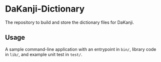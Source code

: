 # DaKanji-Dictionary
The repository to build and store the dictionary files for DaKanji.

## Usage
A sample command-line application with an entrypoint in `bin/`, library code
in `lib/`, and example unit test in `test/`.
